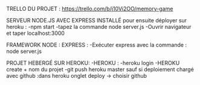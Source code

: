 TRELLO DU PROJET :
https://trello.com/b/j10Vi2OO/memory-game

SERVEUR  NODE.JS AVEC EXPRESS INSTALLÉ pour ensuite déployer sur heroku :
-npm start
-tapez la commande node server.js
-Ouvrir navigateur et taper localhost:3000 

FRAMEWORK NODE : EXPRESS :
-Exécuter express avec la commande : node server.js

PROJET HEBERGÉ SUR HEROKU:
-HEROKU : -heroku login
-HEROKU create + nom du projet
-git push heroku master sauf si deploiement chargé avec github :dans heroku onglet deploy -> choisir github

